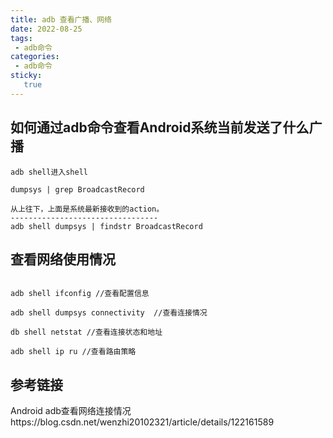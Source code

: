 ```yaml
---
title: adb 查看广播、网络
date: 2022-08-25
tags:
 - adb命令
categories: 
 - adb命令
sticky: 
   true
---
```


## 如何通过adb命令查看Android系统当前发送了什么广播

```
adb shell进入shell

dumpsys | grep BroadcastRecord

从上往下，上面是系统最新接收到的action。
---------------------------------
adb shell dumpsys | findstr BroadcastRecord
```

## 查看网络使用情况

```

adb shell ifconfig //查看配置信息

adb shell dumpsys connectivity  //查看连接情况

db shell netstat //查看连接状态和地址

adb shell ip ru //查看路由策略

```

## 参考链接

Android adb查看网络连接情况https://blog.csdn.net/wenzhi20102321/article/details/122161589
